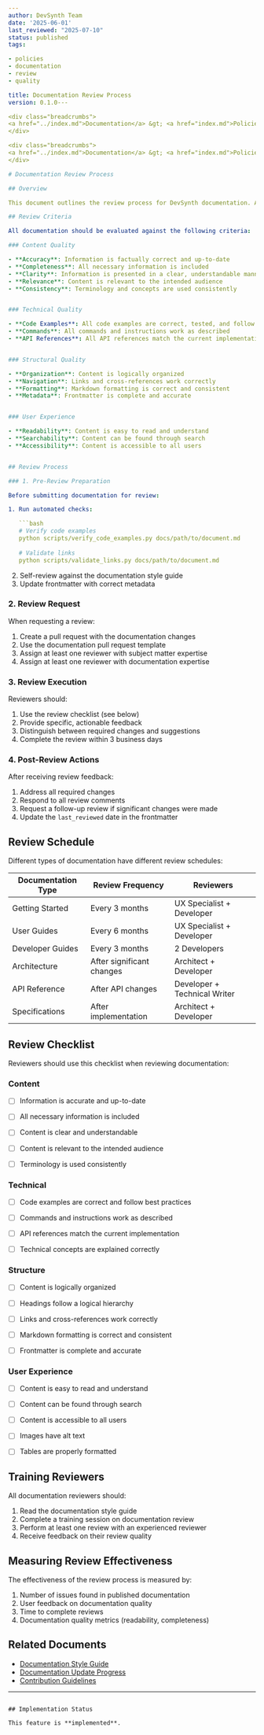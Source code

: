 ```yaml
---
author: DevSynth Team
date: '2025-06-01'
last_reviewed: "2025-07-10"
status: published
tags:

- policies
- documentation
- review
- quality

title: Documentation Review Process
version: 0.1.0---

<div class="breadcrumbs">
<a href="../index.md">Documentation</a> &gt; <a href="index.md">Policies</a> &gt; Documentation Review Process
</div>

<div class="breadcrumbs">
<a href="../index.md">Documentation</a> &gt; <a href="index.md">Policies</a> &gt; Documentation Review Process
</div>

# Documentation Review Process

## Overview

This document outlines the review process for DevSynth documentation. A consistent review process ensures that all documentation maintains high quality, accuracy, and usefulness for both human and AI contributors.

## Review Criteria

All documentation should be evaluated against the following criteria:

### Content Quality

- **Accuracy**: Information is factually correct and up-to-date
- **Completeness**: All necessary information is included
- **Clarity**: Information is presented in a clear, understandable manner
- **Relevance**: Content is relevant to the intended audience
- **Consistency**: Terminology and concepts are used consistently


### Technical Quality

- **Code Examples**: All code examples are correct, tested, and follow best practices
- **Commands**: All commands and instructions work as described
- **API References**: All API references match the current implementation


### Structural Quality

- **Organization**: Content is logically organized
- **Navigation**: Links and cross-references work correctly
- **Formatting**: Markdown formatting is correct and consistent
- **Metadata**: Frontmatter is complete and accurate


### User Experience

- **Readability**: Content is easy to read and understand
- **Searchability**: Content can be found through search
- **Accessibility**: Content is accessible to all users


## Review Process

### 1. Pre-Review Preparation

Before submitting documentation for review:

1. Run automated checks:

   ```bash
   # Verify code examples
   python scripts/verify_code_examples.py docs/path/to/document.md
   
   # Validate links
   python scripts/validate_links.py docs/path/to/document.md
   ```

2. Self-review against the documentation style guide
3. Update frontmatter with correct metadata


### 2. Review Request

When requesting a review:

1. Create a pull request with the documentation changes
2. Use the documentation pull request template
3. Assign at least one reviewer with subject matter expertise
4. Assign at least one reviewer with documentation expertise


### 3. Review Execution

Reviewers should:

1. Use the review checklist (see below)
2. Provide specific, actionable feedback
3. Distinguish between required changes and suggestions
4. Complete the review within 3 business days


### 4. Post-Review Actions

After receiving review feedback:

1. Address all required changes
2. Respond to all review comments
3. Request a follow-up review if significant changes were made
4. Update the `last_reviewed` date in the frontmatter


## Review Schedule

Different types of documentation have different review schedules:

| Documentation Type | Review Frequency | Reviewers |
|-------------------|------------------|-----------|
| Getting Started | Every 3 months | UX Specialist + Developer |
| User Guides | Every 6 months | UX Specialist + Developer |
| Developer Guides | Every 3 months | 2 Developers |
| Architecture | After significant changes | Architect + Developer |
| API Reference | After API changes | Developer + Technical Writer |
| Specifications | After implementation | Architect + Developer |

## Review Checklist

Reviewers should use this checklist when reviewing documentation:

### Content

- [ ] Information is accurate and up-to-date
- [ ] All necessary information is included
- [ ] Content is clear and understandable
- [ ] Content is relevant to the intended audience
- [ ] Terminology is used consistently


### Technical

- [ ] Code examples are correct and follow best practices
- [ ] Commands and instructions work as described
- [ ] API references match the current implementation
- [ ] Technical concepts are explained correctly


### Structure

- [ ] Content is logically organized
- [ ] Headings follow a logical hierarchy
- [ ] Links and cross-references work correctly
- [ ] Markdown formatting is correct and consistent
- [ ] Frontmatter is complete and accurate


### User Experience

- [ ] Content is easy to read and understand
- [ ] Content can be found through search
- [ ] Content is accessible to all users
- [ ] Images have alt text
- [ ] Tables are properly formatted


## Training Reviewers

All documentation reviewers should:

1. Read the documentation style guide
2. Complete a training session on documentation review
3. Perform at least one review with an experienced reviewer
4. Receive feedback on their review quality


## Measuring Review Effectiveness

The effectiveness of the review process is measured by:

1. Number of issues found in published documentation
2. User feedback on documentation quality
3. Time to complete reviews
4. Documentation quality metrics (readability, completeness)


## Related Documents

- [Documentation Style Guide](documentation_style_guide.md)
- [Documentation Update Progress](../DOCUMENTATION_UPDATE_PROGRESS.md)
- [Contribution Guidelines](../../CONTRIBUTING.md)


---
```

## Implementation Status

This feature is **implemented**.
